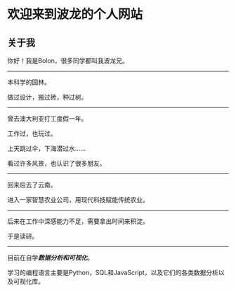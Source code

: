 # 欢迎来到波龙的个人网站



## 关于我

你好！我是Bolon，很多同学都叫我波龙兄。

---

本科学的园林。

做过设计，搬过砖，种过树。

---

曾去澳大利亚打工度假一年。

工作过，也玩过。

上天跳过伞，下海潜过水…...

看过许多风景，也认识了很多朋友。

---

回来后去了云南。

进入一家智慧农业公司，用现代科技赋能传统农业。

---

后来在工作中深感能力不足，需要拿出时间来积淀。

于是读研。

---

目前在自学***数据分析和可视化***。

学习的编程语言主要是Python，SQL和JavaScript，以及它们的各类数据分析以及可视化库。



